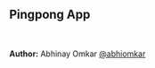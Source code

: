 Pingpong App
------------

&nbsp;

**Author:** Abhinay Omkar [@abhiomkar](http://twitter.com/abhiomkar)